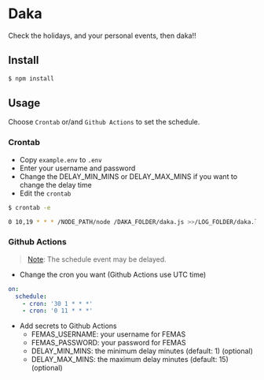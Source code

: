 # Daka

Check the holidays, and your personal events, then daka!!

## Install

```bash
$ npm install
```

## Usage

Choose `Crontab` or/and `Github Actions` to set the schedule.

### Crontab

- Copy `example.env` to `.env`
- Enter your username and password
- Change the DELAY_MIN_MINS or DELAY_MAX_MINS if you want to change the delay time
- Edit the `crontab`

```bash
$ crontab -e

0 10,19 * * * /NODE_PATH/node /DAKA_FOLDER/daka.js >>/LOG_FOLDER/daka.log 2>&1
```

### Github Actions

> [Note](https://docs.github.com/en/actions/using-workflows/events-that-trigger-workflows#schedule): The schedule event may be delayed.

- Change the cron you want (Github Actions use UTC time)

```yaml
on:
  schedule:
    - cron: '30 1 * * *'
    - cron: '0 11 * * *'
```

- Add secrets to Github Actions
  - FEMAS_USERNAME: your username for FEMAS
  - FEMAS_PASSWORD: your password for FEMAS
  - DELAY_MIN_MINS: the minimum delay minutes (default: 1) (optional)
  - DELAY_MAX_MINS: the maximum delay minutes (default: 15) (optional)
